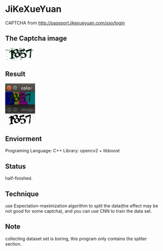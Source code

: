 # JiKeXueYuan
CAPTCHA from http://passport.jikexueyuan.com/sso/login

## The Captcha image
![](./jikexueyuan.png)

## Result
![](./result.png)

## Enviorment
Programing Language: C++
Library: opencv2 + libboost

## Status
half-finished. 

## Technique
use Expectation-maximization algorithm to split the data(the effect may be not good for some captcha), and you can use CNN to train the data set.

## Note
collecting dataset set is boring, this program only contains the spliter section.
